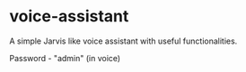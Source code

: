 # voice-assistant
A simple Jarvis like voice assistant with useful functionalities.

Password - "admin" (in voice)
